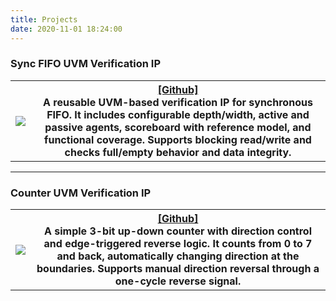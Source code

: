 ```yaml
---
title: Projects
date: 2020-11-01 18:24:00
---
```


### Sync FIFO UVM Verification IP

<div
    class = "projectBox">
  <table>
    <tr>
      <th
        class = "imageColumn">
            <img src = "SyncFIFO.png"
            class = "projectImg">
          </a>
      </th>
      <th class="textColumn">
        <div class="myLink">
          <a href="https://github.com/PKhuang-TW/pkhuang_sync_fifo_vip" target="_blank">[Github]</a>
        </div>
        <div class="description">
          A reusable UVM-based verification IP for synchronous FIFO. It includes configurable depth/width,
          <strong>active and passive agents, scoreboard with reference model, and functional coverage</strong>.
          Supports blocking read/write and checks full/empty behavior and data integrity.
        </div>
      </th>
    </tr>
  </table>
</div>

---

### Counter UVM Verification IP
<div
    class = "projectBox">
  <table>
    <tr>
      <th
        class = "imageColumn">
            <img src = "counter.png"
            class = "projectImg">
          </a>
      </th>
      <th class="textColumn">
        <div class="myLink">
          <a href="https://github.com/PKhuang-TW/pkhuang_up_down_counter_vip" target="_blank">[Github]</a>
        </div>
        <div class="description">
          A simple 3-bit up-down counter with direction control and edge-triggered reverse logic. It counts from 0 to 7 and back, automatically changing direction at the boundaries. Supports manual direction reversal through a one-cycle reverse signal.
        </div>
      </th>
    </tr>
  </table>
</div>

<!-- ---
### [Multi-Style Semantic Style Transfer](/MultiStyleNST/)

<div
    class = "projectBox">
  <table>
    <tr>
      <th
        class = "imageColumn">
            <img src = "MultiStyleNST.png"
            class = "projectImg">
          </a>
      </th>
      <th
        class = "textColumn">
            This project is aimed to transfer different semantic objects in one image into different styles. We use pretrained semantic segmentation model (DeepLab-V3) to get the foregound and backgound region, and apply style transfer on different style for each region. In addition to style loss and content loss in traditional neural style transfer, we futher add style-blending loss and total variance loss to make the result more harmony when blending very different style. Also, we provide custom control of blending effect. 
      </th>
    </tr>
  </table>
</div>

---

### [Enchanter](/Enchanter/)

<div
    class = "projectBox">
  <table>
    <tr>
      <th
        class = "imageColumn">
            <img src = "Enchanter.png" width="800"
            class = "projectImg">
          </a>
      </th>
      <th
        class = "textColumn">
            This is a <b>Multiplayer VR Game</b> with <b>Gesture Recognition</b>. Players fight against each other by casting magic spells drew by their VR controller. Enchanter is developed on HTC VIVE, and <a href="https://www.photonengine.com/zh-TW/Photon">Photon</a> is used to synchronize the connection. A CNN model is trained to recognize gestures, with five spell symbols and one noise category. We have designed a total of nine skills, each of which has its own characteristics. Players can choose five corresponding spell symbols in the lobby. In addition, in order to prevent dizziness when the player moves in the game, we narrowed the field of view when the user turns his head or moves in the game.
      </th>
    </tr>
  </table>
</div>

---

### [Love is in the Air](https://bldpiqo.wixsite.com/ucidgroup1)

<div
    class = "projectBox">
  <table>
    <tr>
      <th
        class = "imageColumn">
            <img src = "Love-is-in-the-Air.jpg"
            class = "projectImg">
          </a>
      </th>
      <th
        class = "textColumn">
            Couples tend to meetup regularly to maintain the relationship, and to keep in touch. Some of them might be disappointed by the distance or meetup frequency. We’d like to build the network to support these relationships, make them feel secure in the relationship. We conduct an interview and build up an affinity wall to narrow down to several key findings. A <b>Mouse</b> for couples is our design solution after creating personas. Finally, an usability test is conducted to evaluate our system.
      </th>
    </tr>
  </table>
</div>

---

### [Music Box](/MusicBox/)

<div
    class = "projectBox">
  <table>
    <tr>
      <th
        class = "imageColumn">
        <img src = "MusicBox.jpg"
            class = "projectImg">
      </th>
      <th
        class = "textColumn">
            This is a <b>Self-Made Music Box</b> built with Arduino. Music will be read through SD module (LC-SD) and output by a 8-Ohm 2W speaker. Buttons on the box supports <b>Play/Stop, Next/Previous</b> LCD was prepared to show music name. However, the LCD module doesn't support Traditional Chinese output, so the LCD was not implemented in this project finally.
      </th>
    </tr>
  </table>
</div>

---


### [CoinForest](/CoinForest/)
<div
    class = "projectBox">
  <table>
    <tr>
      <th
        class = "imageColumn">
        <img src = "CoinForest.png"
            class = "projectImg">
      </th>
      <th
        class = "textColumn">
            This is a <b>PC Game</b> built by Unity 3D. There are 10 coins in the world, player can either play again or exit after collecting all the coins. <I>Due to the computer performance is not very good, the recorded video is a bit lag, but there is no such phenomenon when playing.</I>
      </th>
    </tr>
  </table>
</div>


---



### [iRing](/iRing/)

<div
    class = "projectBox">
  <table>
    <tr>
      <th
        class = "imageColumn">
        <img src = "iRing.jpg"
            class = "projectImg">
      </th>
      <th
        class = "textColumn">
            This is a intelligent ring using <b>Infrared Reflection</b>. 4 IR sensors are attached on the 3D-printed Ring. Data from each sensor were collected in four states and was used to recognize current states in real time. The states are determined by the distance between finger and ring since the result will be different in each situation. Arduino and Python are used to collect data; Processing is used to build the interface.
      </th>
    </tr>
  </table>
</div>


---


### [HappyDancing](/HappyDancing/)
<div
    class = "projectBox">
  <table>
    <tr>
      <th
        class = "imageColumn">
        <img src = "HappyDancing.png"
            class = "projectImg">
      </th>
      <th
        class = "textColumn">
            Two AR character are assigned to two QR codes in this project, and will dance to each other while they meet in AR world. Dancing animation and music will begin when they start dancing.
      </th>
    </tr>
  </table>
</div> -->